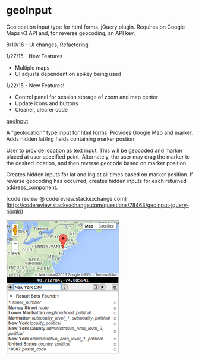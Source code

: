 # geoInput
Geolocation input type for html forms. jQuery plugin. Requires on Google Maps v3 API and, for reverse geocoding, an API key.

8/10/16 - UI changes, Refactoring

1/27/15 - New Features
* Multiple maps
* UI adjusts dependent on apikey being used

1/22/15 - New Features!
* Control panel for session storage of zoom and map center
* Update icons and buttons
* Cleaner, clearer code

[geoInput](http://dmgig.com/geoInput/)

A "geolocation" type input for html forms. Provides Google Map and marker. Adds hidden lat/lng fields containing marker postion.

User to provide location as text input. This will be geocoded and marker placed at user specified point. Alternately, the user may drag the marker to the desired location, and then reverse geocode based on marker position.

Creates hidden inputs for lat and lng at all times based on marker position. If reverse geocoding has occurred, creates hidden inputs for each returned address_component.

[code review @ codereview.stackexchange.com] (http://codereview.stackexchange.com/questions/78463/geoinput-jquery-plugin)

![alt tag](/geoInput_screencap.png)
